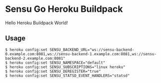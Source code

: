 # Sensu Go Heroku Buildpack

Hello Heroku Buildpack World!

## Usage

```shell
$ heroku config:set SENSU_BACKEND_URL="ws://sensu-backend-0.example.com:8081,ws://sensu-backend-1.example.com:8081,ws://sensu-backend-2.example.com:8081"
$ heroku config:set SENSU_NAMESPACE="default"
$ heroku config:set SENSU_SUBSCRIPTIONS="linux heroku"
$ heroku config:set SENSU_DEREGISTER="true"
$ heroku config:set SENSU_STATSD_EVENT_HANDLERS="statsd"
```
